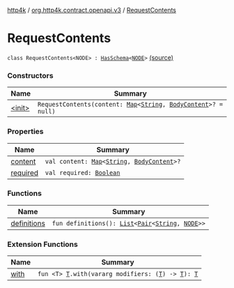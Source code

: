[http4k](../../index.md) / [org.http4k.contract.openapi.v3](../index.md) / [RequestContents](./index.md)

# RequestContents

`class RequestContents<NODE> : `[`HasSchema`](../-has-schema/index.md)`<`[`NODE`](index.md#NODE)`>` [(source)](https://github.com/http4k/http4k/blob/master/http4k-contract/src/main/kotlin/org/http4k/contract/openapi/v3/model.kt#L105)

### Constructors

| Name | Summary |
|---|---|
| [&lt;init&gt;](-init-.md) | `RequestContents(content: `[`Map`](https://kotlinlang.org/api/latest/jvm/stdlib/kotlin.collections/-map/index.html)`<`[`String`](https://kotlinlang.org/api/latest/jvm/stdlib/kotlin/-string/index.html)`, `[`BodyContent`](../-body-content/index.md)`>? = null)` |

### Properties

| Name | Summary |
|---|---|
| [content](content.md) | `val content: `[`Map`](https://kotlinlang.org/api/latest/jvm/stdlib/kotlin.collections/-map/index.html)`<`[`String`](https://kotlinlang.org/api/latest/jvm/stdlib/kotlin/-string/index.html)`, `[`BodyContent`](../-body-content/index.md)`>?` |
| [required](required.md) | `val required: `[`Boolean`](https://kotlinlang.org/api/latest/jvm/stdlib/kotlin/-boolean/index.html) |

### Functions

| Name | Summary |
|---|---|
| [definitions](definitions.md) | `fun definitions(): `[`List`](https://kotlinlang.org/api/latest/jvm/stdlib/kotlin.collections/-list/index.html)`<`[`Pair`](https://kotlinlang.org/api/latest/jvm/stdlib/kotlin/-pair/index.html)`<`[`String`](https://kotlinlang.org/api/latest/jvm/stdlib/kotlin/-string/index.html)`, `[`NODE`](index.md#NODE)`>>` |

### Extension Functions

| Name | Summary |
|---|---|
| [with](../../org.http4k.core/with.md) | `fun <T> `[`T`](../../org.http4k.core/with.md#T)`.with(vararg modifiers: (`[`T`](../../org.http4k.core/with.md#T)`) -> `[`T`](../../org.http4k.core/with.md#T)`): `[`T`](../../org.http4k.core/with.md#T) |
